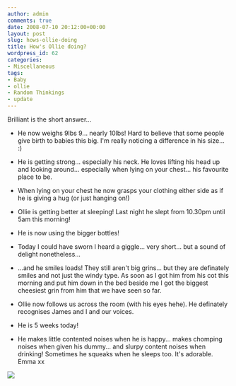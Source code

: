 ```yaml
---
author: admin
comments: true
date: 2008-07-10 20:12:00+00:00
layout: post
slug: hows-ollie-doing
title: How's Ollie doing?
wordpress_id: 62
categories:
- Miscellaneous
tags:
- Baby
- ollie
- Random Thinkings
- update
---
```


Brilliant is the short answer...  


  * He now weighs 9lbs 9... nearly 10lbs! Hard to believe that some people give birth to babies this big. I'm really noticing a difference in his size... :)
  

  * He is getting strong... especially his neck. He loves lifting his head up and looking around... especially when lying on your chest... his favourite place to be.
  

  * When lying on your chest he now grasps your clothing either side as if he is giving a hug (or just hanging on!)
  

  * Ollie is getting better at sleeping! Last night he slept from 10.30pm until 5am this morning!
  

  * He is now using the bigger bottles!
  

  * Today I could have sworn I heard a giggle... very short... but a sound of delight nonetheless...
  

  * ...and he smiles loads! They still aren't big grins... but they are definately smiles and not just the windy type. As soon as I got him from his cot this morning and put him down in the bed beside me I got the biggest cheesiest grin from him that we have seen so far.
  

  * Ollie now follows us across the room (with his eyes hehe). He definately recognises James and I and our voices.
  

  * He is 5 weeks today!
  

  * He makes little contented noises when he is happy... makes chomping noises when given his dummy... and slurpy content noises when drinking! Sometimes he squeaks when he sleeps too. It's adorable.
Emma xx

![](https://blogger.googleusercontent.com/tracker/251139911615938991-768945405325767507?l=www.outmumbered.com)
